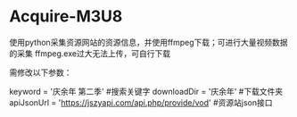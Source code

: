 # Acquire-M3U8

使用python采集资源网站的资源信息，并使用ffmpeg下载；可进行大量视频数据的采集
ffmpeg.exe过大无法上传，可自行下载

需修改以下参数：

keyword = '庆余年 第二季'      #搜索关键字
downloadDir = '庆余年'        #下载文件夹
apiJsonUrl = 'https://jszyapi.com/api.php/provide/vod'  #资源站json接口
